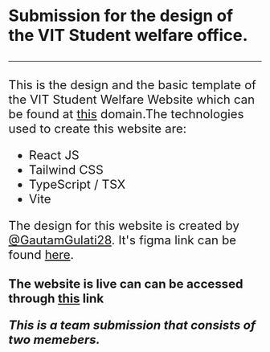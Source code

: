 <font size=6>
<b>
Submission for the design of the VIT Student welfare office.
<hr>
</b>
<font size=5>

This is the design and the basic template of the VIT Student Welfare Website which can be found at <a href="">this</a> domain.The technologies used to create this website are:

- React JS
- Tailwind CSS
- TypeScript / TSX
- Vite

The design for this website is created by <a href="https://github.com/GautamGulati28"> @GautamGulati28</a>. It's figma link can be found <a href="https://www.figma.com/file/Cgf3p01NtO4WJzkRHF3NZK/VIT-SW-TASK?node-id=0%3A1&t=EGdR4oILNwAWrQd6-1"> here</a>.
<b>
<br>
<br>
The website is live can can be accessed through <a href="https://vit-sw-task-clone.vercel.app">this</a> link

<i>
This is a team submission that consists of two memebers.
</b></i>
